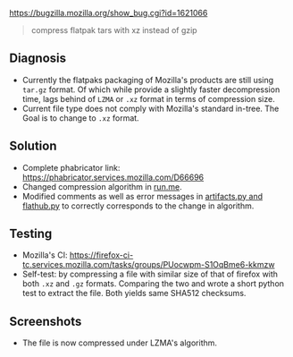 https://bugzilla.mozilla.org/show_bug.cgi?id=1621066

> compress flatpak tars with xz instead of gzip

## Diagnosis

- Currently the flatpaks packaging of Mozilla's products are still using `tar.gz` format. Of which while provide a slightly faster decompression time, lags behind of `LZMA` or `.xz` format in terms of compression size.
- Current file type does not comply with Mozilla's standard in-tree. The Goal is to change to `.xz` format.

## Solution

- Complete phabricator link: https://phabricator.services.mozilla.com/D66696
- Changed compression algorithm in [run.me](https://hg.mozilla.org/mozilla-central/file/tip/taskcluster/docker/firefox-flatpak/runme.sh#l124).
- Modified comments as well as error messages in [artifacts.py and flathub.py](https://github.com/mozilla-releng/scriptworker-scripts/pull/176/files) to correctly corresponds to the change in algorithm.

## Testing

- Mozilla's CI: https://firefox-ci-tc.services.mozilla.com/tasks/groups/PUocwpm-S1OqBme6-kkmzw
- Self-test: by compressing a file with similar size of that of firefox with both `.xz` and `.gz` formats. Comparing the two and wrote a short python test to extract the file. Both yields same SHA512 checksums.

## Screenshots

- The file is now compressed under LZMA's algorithm.
